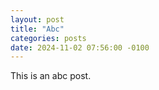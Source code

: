 ```yaml
---
layout: post
title: "Abc"
categories: posts
date: 2024-11-02 07:56:00 -0100
---
```

This is an abc post.
